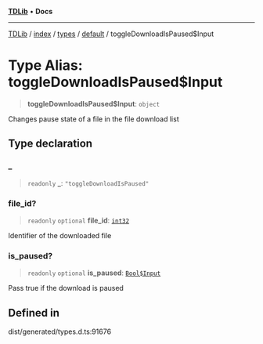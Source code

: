 [**TDLib**](../../../../../../README.md) • **Docs**

***

[TDLib](../../../../../../modules.md) / [index](../../../../../README.md) / [types](../../../README.md) / [default](../README.md) / toggleDownloadIsPaused$Input

# Type Alias: toggleDownloadIsPaused$Input

> **toggleDownloadIsPaused$Input**: `object`

Changes pause state of a file in the file download list

## Type declaration

### \_

> `readonly` **\_**: `"toggleDownloadIsPaused"`

### file\_id?

> `readonly` `optional` **file\_id**: [`int32`](int32.md)

Identifier of the downloaded file

### is\_paused?

> `readonly` `optional` **is\_paused**: [`Bool$Input`](Bool$Input.md)

Pass true if the download is paused

## Defined in

dist/generated/types.d.ts:91676
